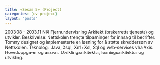 ```yaml
---
title: «Sesam 5» (Project)
categories: [cv project]
layout: "posts"
---
```


2003.08 - 2003.11
NKI Fjernundervisning
Arkitekt (brukerretta tjeneste) og utvikler.
Beskrivelse: Nettskolen trengte tilpasninger for innsalg til bedrifter.
Tommy designet og implementerte en løsning for å støtte skreddersøm av Nettskolen.
Teknologi: Java, Xsql, Xml+Xsl, Sql og web-services vha Axis.
Hovedoppgaver og ansvar: Utviklingsarkitektur, løsningsarkitektur og utvikling.
